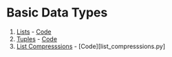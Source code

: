# Basic Data Types

1. [Lists](https://www.hackerrank.com/challenges/python-lists) - [Code](lists.py)
2. [Tuples](https://www.hackerrank.com/challenges/python-tuples) - [Code](tuple.py)
3. [List Compresssions](https://www.hackerrank.com/challenges/list-comprehensions) - [Code][list_compresssions.py]